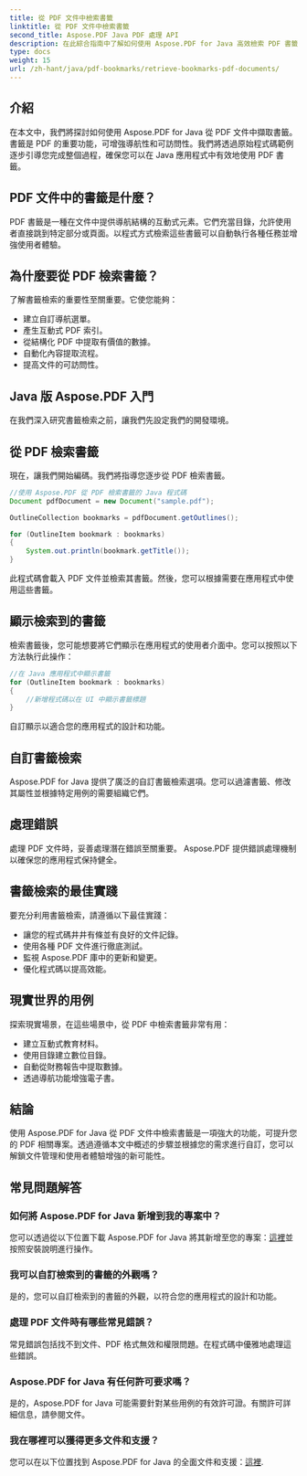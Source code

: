 ```yaml
---
title: 從 PDF 文件中檢索書籤
linktitle: 從 PDF 文件中檢索書籤
second_title: Aspose.PDF Java PDF 處理 API
description: 在此綜合指南中了解如何使用 Aspose.PDF for Java 高效檢索 PDF 書籤。
type: docs
weight: 15
url: /zh-hant/java/pdf-bookmarks/retrieve-bookmarks-pdf-documents/
---
```


## 介紹

在本文中，我們將探討如何使用 Aspose.PDF for Java 從 PDF 文件中擷取書籤。書籤是 PDF 的重要功能，可增強導航性和可訪問性。我們將透過原始程式碼範例逐步引導您完成整個過程，確保您可以在 Java 應用程式中有效地使用 PDF 書籤。

## PDF 文件中的書籤是什麼？

PDF 書籤是一種在文件中提供導航結構的互動式元素。它們充當目錄，允許使用者直接跳到特定部分或頁面。以程式方式檢索這些書籤可以自動執行各種任務並增強使用者體驗。

## 為什麼要從 PDF 檢索書籤？

了解書籤檢索的重要性至關重要。它使您能夠：

- 建立自訂導航選單。
- 產生互動式 PDF 索引。
- 從結構化 PDF 中提取有價值的數據。
- 自動化內容提取流程。
- 提高文件的可訪問性。

## Java 版 Aspose.PDF 入門

在我們深入研究書籤檢索之前，讓我們先設定我們的開發環境。

## 從 PDF 檢索書籤

現在，讓我們開始編碼。我們將指導您逐步從 PDF 檢索書籤。

```java
//使用 Aspose.PDF 從 PDF 檢索書籤的 Java 程式碼
Document pdfDocument = new Document("sample.pdf");

OutlineCollection bookmarks = pdfDocument.getOutlines();

for (OutlineItem bookmark : bookmarks)
{
    System.out.println(bookmark.getTitle());
}
```

此程式碼會載入 PDF 文件並檢索其書籤。然後，您可以根據需要在應用程式中使用這些書籤。

## 顯示檢索到的書籤

檢索書籤後，您可能想要將它們顯示在應用程式的使用者介面中。您可以按照以下方法執行此操作：

```java
//在 Java 應用程式中顯示書籤
for (OutlineItem bookmark : bookmarks)
{
    //新增程式碼以在 UI 中顯示書籤標題
}
```

自訂顯示以適合您的應用程式的設計和功能。

## 自訂書籤檢索

Aspose.PDF for Java 提供了廣泛的自訂書籤檢索選項。您可以過濾書籤、修改其屬性並根據特定用例的需要組織它們。

## 處理錯誤

處理 PDF 文件時，妥善處理潛在錯誤至關重要。 Aspose.PDF 提供錯誤處理機制以確保您的應用程式保持健全。

## 書籤檢索的最佳實踐

要充分利用書籤檢索，請遵循以下最佳實踐：

- 讓您的程式碼井井有條並有良好的文件記錄。
- 使用各種 PDF 文件進行徹底測試。
- 監視 Aspose.PDF 庫中的更新和變更。
- 優化程式碼以提高效能。

## 現實世界的用例

探索現實場景，在這些場景中，從 PDF 中檢索書籤非常有用：

- 建立互動式教育材料。
- 使用目錄建立數位目錄。
- 自動從財務報告中提取數據。
- 透過導航功能增強電子書。

## 結論

使用 Aspose.PDF for Java 從 PDF 文件中檢索書籤是一項強大的功能，可提升您的 PDF 相關專案。透過遵循本文中概述的步驟並根據您的需求進行自訂，您可以解鎖文件管理和使用者體驗增強的新可能性。

## 常見問題解答

### 如何將 Aspose.PDF for Java 新增到我的專案中？

您可以透過從以下位置下載 Aspose.PDF for Java 將其新增至您的專案：[這裡](https://releases.aspose.com/pdf/java/)並按照安裝說明進行操作。

### 我可以自訂檢索到的書籤的外觀嗎？

是的，您可以自訂檢索到的書籤的外觀，以符合您的應用程式的設計和功能。

### 處理 PDF 文件時有哪些常見錯誤？

常見錯誤包括找不到文件、PDF 格式無效和權限問題。在程式碼中優雅地處理這些錯誤。

### Aspose.PDF for Java 有任何許可要求嗎？

是的，Aspose.PDF for Java 可能需要針對某些用例的有效許可證。有關許可詳細信息，請參閱文件。

### 我在哪裡可以獲得更多文件和支援？

您可以在以下位置找到 Aspose.PDF for Java 的全面文件和支援：[這裡](https://reference.aspose.com/pdf/java/).